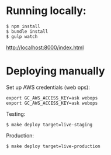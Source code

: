 # Running locally:

```
$ npm install
$ bundle install
$ gulp watch
```

[http://localhost:8000/index.html](http://localhost:8000/index.html)

# Deploying manually

Set up AWS credentials (web ops):
```
export GC_AWS_ACCESS_KEY=ask webops
export GC_AWS_ACCESS_KEY=ask webops
```

Testing:
```
$ make deploy target=live-staging
```

Production:
```
$ make deploy target=live-production
```
